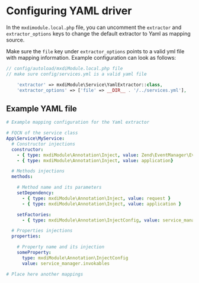 # Configuring YAML driver

In the `mxdimodule.local.php` file, you can uncomment the `extractor` and `extractor_options` keys to change the default extractor to Yaml as mapping source.

Make sure the `file` key under `extractor_options` points to a valid yml file with mapping information. Example configuration can look as follows:

```php
// config/autoload/mxdiModule.local.php file
// make sure config/services.yml is a valid yaml file

    'extractor' => mxdiModule\Service\YamlExtractor::class,
    'extractor_options' => ['file' => __DIR__ . '/../services.yml'],
```

## Example YAML file

```yml
# Example mapping configuration for the Yaml extractor

# FQCN of the service class
App\Service\MyService:
  # Constructor injections
  constructor:
    - { type: mxdiModule\Annotation\Inject, value: Zend\EventManager\EventNamager, invokable: true }
    - { type: mxdiModule\Annotation\Inject, value: application}

  # Methods injections
  methods:

    # Method name and its parameters
    setDependency:
      - { type: mxdiModule\Annotation\Inject, value: request }
      - { type: mxdiModule\Annotation\Inject, value: application }

    setFactories:
      - { type: mxdiModule\Annotation\InjectConfig, value: service_manager.factories }

  # Properties injections
  properties:

    # Property name and its injection
    someProperty:
      type: mxdiModule\Annotation\InjectConfig
      value: service_manager.invokables

# Place here another mappings

```
